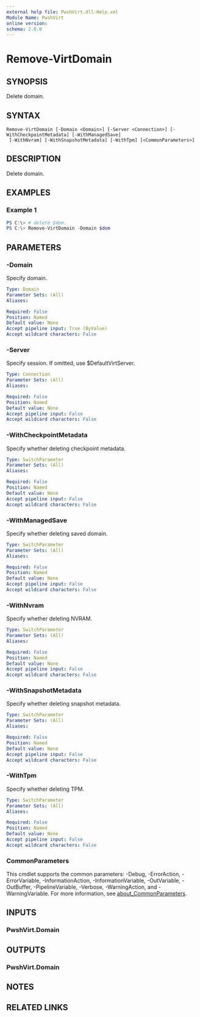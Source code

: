 ```yaml
---
external help file: PwshVirt.dll-Help.xml
Module Name: PwshVirt
online version:
schema: 2.0.0
---
```


# Remove-VirtDomain

## SYNOPSIS
Delete domain.

## SYNTAX

```
Remove-VirtDomain [-Domain <Domain>] [-Server <Connection>] [-WithCheckpointMetadata] [-WithManagedSave]
 [-WithNvram] [-WithSnapshotMetadata] [-WithTpm] [<CommonParameters>]
```

## DESCRIPTION
Delete domain.

## EXAMPLES

### Example 1
```powershell
PS C:\> # delete $dom.
PS C:\> Remove-VirtDomain -Domain $dom
```

## PARAMETERS

### -Domain
Specify domain.

```yaml
Type: Domain
Parameter Sets: (All)
Aliases:

Required: False
Position: Named
Default value: None
Accept pipeline input: True (ByValue)
Accept wildcard characters: False
```

### -Server
Specify session.
If omitted, use $DefaultVirtServer.

```yaml
Type: Connection
Parameter Sets: (All)
Aliases:

Required: False
Position: Named
Default value: None
Accept pipeline input: False
Accept wildcard characters: False
```

### -WithCheckpointMetadata
Specify whether deleting checkpoint metadata.

```yaml
Type: SwitchParameter
Parameter Sets: (All)
Aliases:

Required: False
Position: Named
Default value: None
Accept pipeline input: False
Accept wildcard characters: False
```

### -WithManagedSave
Specify whether deleting saved domain.

```yaml
Type: SwitchParameter
Parameter Sets: (All)
Aliases:

Required: False
Position: Named
Default value: None
Accept pipeline input: False
Accept wildcard characters: False
```

### -WithNvram
Specify whether deleting NVRAM.

```yaml
Type: SwitchParameter
Parameter Sets: (All)
Aliases:

Required: False
Position: Named
Default value: None
Accept pipeline input: False
Accept wildcard characters: False
```

### -WithSnapshotMetadata
Specify whether deleting snapshot metadata.

```yaml
Type: SwitchParameter
Parameter Sets: (All)
Aliases:

Required: False
Position: Named
Default value: None
Accept pipeline input: False
Accept wildcard characters: False
```

### -WithTpm
Specify whether deleting TPM.

```yaml
Type: SwitchParameter
Parameter Sets: (All)
Aliases:

Required: False
Position: Named
Default value: None
Accept pipeline input: False
Accept wildcard characters: False
```

### CommonParameters
This cmdlet supports the common parameters: -Debug, -ErrorAction, -ErrorVariable, -InformationAction, -InformationVariable, -OutVariable, -OutBuffer, -PipelineVariable, -Verbose, -WarningAction, and -WarningVariable. For more information, see [about_CommonParameters](http://go.microsoft.com/fwlink/?LinkID=113216).

## INPUTS

### PwshVirt.Domain

## OUTPUTS

### PwshVirt.Domain

## NOTES

## RELATED LINKS
